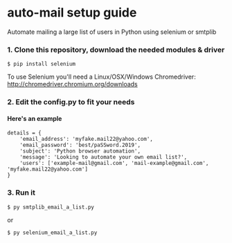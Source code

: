 # auto-mail setup guide
Automate mailing a large list of users in Python using selenium or smtplib


### 1. Clone this repository, download the needed modules & driver
```
$ pip install selenium
```
To use Selenium you'll need a Linux/OSX/Windows Chromedriver: http://chromedriver.chromium.org/downloads

### 2. Edit the config.py to fit your needs

#### Here's an example

```
details = {
	'email_address': 'myfake.mail22@yahoo.com',
	'email_password': 'best/paSSword.2019',
	'subject': 'Python browser automation',
	'message': 'Looking to automate your own email list?',
	'users': ['example-mail@gmail.com', 'mail-example@gmail.com', 'myfake.mail22@yahoo.com']
}

```

### 3. Run it
```
$ py smtplib_email_a_list.py
```
or
```
$ py selenium_email_a_list.py

```
